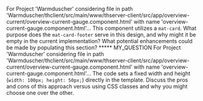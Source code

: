For Project 'Warmduscher' considering file in path 'Warmduscher/thclient/src/main/www/thserver-client/src/app/overview-current/overview-current-gauge.component.html' with name 'overview-current-gauge.component.html'... 
This component utilizes a `mat-card`. What purpose does the `mat-card-footer` serve in this design, and why might it be empty in the current implementation? What potential enhancements could be made by populating this section?
***** MY_QUESTION
For Project 'Warmduscher' considering file in path 'Warmduscher/thclient/src/main/www/thserver-client/src/app/overview-current/overview-current-gauge.component.html' with name 'overview-current-gauge.component.html'... 
The code sets a fixed width and height (`width: 100px; height: 50px;`) directly in the template. Discuss the pros and cons of this approach versus using CSS classes and why you might choose one over the other.